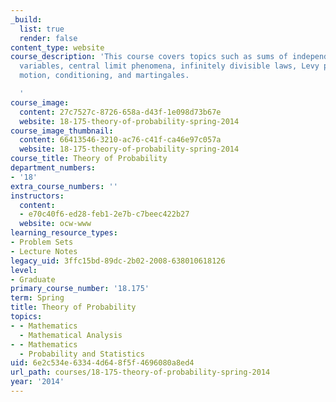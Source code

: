 ```yaml
---
_build:
  list: true
  render: false
content_type: website
course_description: 'This course covers topics such as sums of independent random
  variables, central limit phenomena, infinitely divisible laws, Levy processes, Brownian
  motion, conditioning, and martingales.

  '
course_image:
  content: 27c7527c-8726-658a-d43f-1e098d73b67e
  website: 18-175-theory-of-probability-spring-2014
course_image_thumbnail:
  content: 66413546-3210-ac76-c41f-ca46e97c057a
  website: 18-175-theory-of-probability-spring-2014
course_title: Theory of Probability
department_numbers:
- '18'
extra_course_numbers: ''
instructors:
  content:
  - e70c40f6-ed28-feb1-2e7b-c7beec422b27
  website: ocw-www
learning_resource_types:
- Problem Sets
- Lecture Notes
legacy_uid: 3ffc15bd-89dc-2b02-2008-638010618126
level:
- Graduate
primary_course_number: '18.175'
term: Spring
title: Theory of Probability
topics:
- - Mathematics
  - Mathematical Analysis
- - Mathematics
  - Probability and Statistics
uid: 6e2c534e-6334-4d64-8f5f-4696080a8ed4
url_path: courses/18-175-theory-of-probability-spring-2014
year: '2014'
---
```

